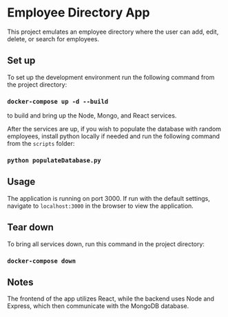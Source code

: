 # Employee Directory App

This project emulates an employee directory where the user can add, edit, delete, or search for employees.

## Set up

To set up the development environment run the following command from the project directory:

### `docker-compose up -d --build`

to build and bring up the Node, Mongo, and React services.

After the services are up, if you wish to populate the database with random employees, install python locally if needed and run the following command from the `scripts` folder:

### `python populateDatabase.py`

## Usage

The application is running on port 3000. If run with the default settings, navigate to `localhost:3000` in the browser to view the application.

## Tear down

To bring all services down, run this command in the project directory:

### `docker-compose down`

## Notes

The frontend of the app utilizes React, while the backend uses Node and Express, which then communicate with the MongoDB database.

